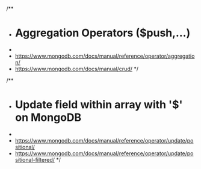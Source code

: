 /**
* # Aggregation Operators ($push,...)
*
* https://www.mongodb.com/docs/manual/reference/operator/aggregation/
* https://www.mongodb.com/docs/manual/crud/
*/

/**
* # Update field within array with '$' on MongoDB
*
* https://www.mongodb.com/docs/manual/reference/operator/update/positional/
* https://www.mongodb.com/docs/manual/reference/operator/update/positional-filtered/
*/